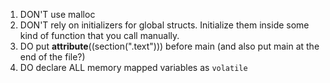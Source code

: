 1. DON'T use malloc
2. DON'T rely on initializers for global structs. Initialize them inside some kind of function that you call manually.
3. DO put __attribute__((section(".text"))) before main (and also put main at the end of the file?)
4. DO declare ALL memory mapped variables as `volatile`